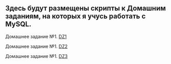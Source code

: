 ## Здесь будут размещены скрипты к Домашним заданиям, на которых я учусь работать с MySQL.

Домашнее задание №1. [DZ1](Phone.sql)

Домашнее задание №1. [DZ2](Sales_Orders.sql)

Домашнее задание №1. [DZ3](staff.sql)
